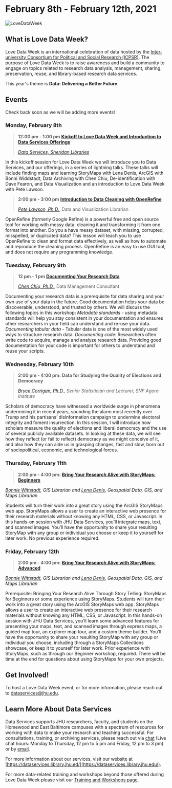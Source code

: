 # February 8th - February 12th, 2021

![LoveDataWeek](https://i2.wp.com/news.library.depaul.press/full-text/wp-content/uploads/sites/2/2018/02/LOVEDATAWEEKBLOG_TRANS.png?ssl=1)

## What is Love Data Week?
Love Data Week is an international celebration of data hosted by the [Inter-university Consortium for Political and Social Research (ICPSR)](https://cms.icpsr.umich.edu/love-data-week-2021-international-events?utm_source=all&utm_medium=all&utm_campaign=LDW2021all). The purpose of Love Data Week is to raise awareness and build a community to engage on topics related to research data analysis, management, sharing, preservation, reuse, and library-based research data services. 

This year's theme is **Data: Delivering a Better Future**. 

## Events

Check back soon as we will be adding more events!

### Monday, February 8th
> **12:00 pm - 1:00 pm** [**Kickoff to Love Data Week and Introduction to Data Services Offerings**](https://jh.zoom.us/meeting/register/tJcld--trDIvHtIbUZ_J5D6OeryCZJgvpIn9 )
> 
> [*Data Services, Sheridan Libraries*](https://dataservices.library.jhu.edu/)
>
In this kickoff session for Love Data Week we will introduce you to Data Services, and our offerings, in a series of lightning talks. These talks will include finding maps and learning StoryMaps with Lena Denis, ArcGIS with Bonni Widdstadt, Data Archiving with Chen Chiu, De-identification with Dave Fearon, and Data Visualization and an introduction to Love Data Week with Pete Lawson.


> **2:00 pm - 3:00 pm** [**Introduction to Data Cleaning with OpenRefine**](https://jh.zoom.us/meeting/register/tJYlf-ytrTgoG9MbOZgBf5-ts_dsC8ffKww- )
> 
> [*Pete Lawson, Ph.D.*](https://www.library.jhu.edu/staff/peter-lawson/), Data and Visualization Librarian
>
OpenRefine (formerly Google Refine) is a powerful free and open source tool for working with messy data: cleaning it and transforming it from one format into another. Do you a have messy dataset, with missing, corrupted, misspelled, or duplicated data? This lesson will teach you to use OpenRefine to clean and format data effectively, as well as how to automate and reproduce the cleaning process. OpenRefine is an easy to use GUI tool, and does not require any programming knowledge.

### Tuesdaay, February 9th
> **12 pm - 1 pm** [**Documenting Your Research Data**](https://jh.zoom.us/meeting/register/tJwqde6oqD4qEtXAvydSH4Dkk77Qi9aET2wZ)
> 
> [*Chen Chiu, Ph.D.*](https://www.library.jhu.edu/staff/chen-chiu/), Data Management Consultant
>
Documenting your research data is a prerequisite for data sharing and your own use of your data in the future. Good documentation helps your data be discoverable, understood, and trusted by others. We will discuss the following topics in this workshop: _Metadata standards_ - using metadata standards will help you stay consistent in your documentation and ensures other researchers in your field can understand and re-use your data. _Documenting tabular data_ -  Tabular data is one of the most widely used ways to structure research data.  _Documenting code_: Researchers often write code to acquire, manage and analyze research data. Providing good documentation for your code is important for others to understand and reuse your scripts. 

### Wednesday, February 10th
> **2:00 pm - 4:00 pm:** **Data for Studying the Quality of Elections and Democracy**
>
>*[Bryce Corrigan, Ph.D.](https://snfagora.jhu.edu/person/bryce-corrigan/), Senior Statistician and Lecturer, SNF Agora Institute*
>
Scholars of democracy have witnessed a worldwide surge in phenomena undermining it in recent years, sounding the alarm most recently over Trump and his partisans’ disinformation campaign to undermine electoral integrity and foment insurrection. In this session, I will introduce how scholars measure the quality of elections and liberal democracy and the use of several publicly available datasets. In looking at these data, we will see how they reflect (or fail to reflect) democracy as we might conceive of it, and also how they can aide us in grasping changes, fast and slow, born out of sociopolitical, economic, and technological forces.

### Thursday, February 11th
> **2:00 pm - 4:00 pm:** [**Bring Your Research Alive with StoryMaps: Beginners**](https://jhu.libcal.com/event/7498271)
>
*[Bonnie Wittstadt](https://www.library.jhu.edu/staff/bonnie-wittstadt/), GIS Librarian and [Lena Denis](https://www.library.jhu.edu/staff/lena-denis/), Geospatial Data, GIS, and Maps Librarian*
>
Students will turn their work into a great story using the ArcGIS StoryMaps web app.  StoryMaps allows a user to create an interactive web presence for their research materials without knowing any HTML, CSS, or Javascript.  In this hands-on session with JHU Data Services, you’ll integrate maps, text, and scanned images.  You’ll have the opportunity to share your resulting StoryMap with any group or individual you choose or keep it to yourself for later work. No previous experience required. 

### Friday, February 12th
> **2:00 pm - 4:00 pm:** [**Bring Your Research Alive with StoryMaps: Advanced**](https://jhu.libcal.com/event/7498289)
>
*[Bonnie Wittstadt](https://www.library.jhu.edu/staff/bonnie-wittstadt/), GIS Librarian and [Lena Denis](https://www.library.jhu.edu/staff/lena-denis/), Geospatial Data, GIS, and Maps Librarian*
>
Prerequisite: Bringing Your Research Alive Through Story Telling: StoryMaps for Beginners or some experience using StoryMaps. Students will turn their work into a great story using the ArcGIS StoryMaps web app.  StoryMaps allows a user to create an interactive web presence for their research materials without knowing any HTML, CSS, or Javascript.  In this hands-on session with JHU Data Services, you’ll learn some advanced features for presenting your maps, text, and scanned images through express maps, a guided map tour, an explorer map tour, and a custom theme builder.  You’ll have the opportunity to share your resulting StoryMap with any group or individual you choose, including through a StoryMaps Collections showcase, or keep it to yourself for later work. Prior experience with StoryMaps, such as through our Beginner workshop, required.  There will be time at the end for questions about using StoryMaps for your own projects. 

## Get Involved! 
To host a Love Data Week event, or for more information, please reach out to [dataservices@jhu.edu](dataservices@jhu.edu).

## Learn More About Data Services

Data Services supports JHU researchers, faculty, and students on the Homewood and East Baltimore campuses with a spectrum of resources for working with data to make your research and teaching successful. For consulta tions, training, or archiving services, please reach out via [chat](https://v2.libanswers.com/chati.php?hash=8b19eda5bc7bc7b80e623cad56abdd12) (Live chat hours: Monday to Thursday, 12 pm to 5 pm and Friday, 12 pm to 3 pm) or by [email](dataservices@jhu.edu).

For more information about our services, visit our website at [https://dataservices.library.jhu.ed/](https://dataservices.library.jhu.edu/).

For more data-related training and workshops beyond those offered during Love Data Week please visit our [Training and Workshops page](https://dataservices.library.jhu.edu/training-workshops/).
